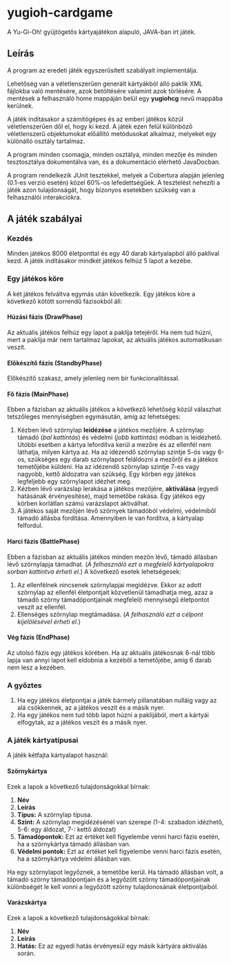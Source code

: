 yugioh-cardgame
===============

A Yu-Gi-Oh! gyüjtögetős kártyajátékon alapuló, JAVA-ban írt játék.

Leírás
--------------------

A program az eredeti játék egyszerűsített szabályait implementálja.

Lehetőség van a véletlenszerűen generált kártyákból álló paklik XML fájlokba való mentésére, azok betöltésére valamint azok törlésére. A mentések a felhasználó home mappáján belül egy **yugiohcg** nevű mappába kerülnek.

A játék indításakor a számítógépes és az emberi játékos közül véletlenszerűen dől el, hogy ki kezd. A játék ezen felül különböző véletlenszerű objektumokat előállító metódusokat alkalmaz, melyeket egy különálló osztály tartalmaz.

A program minden csomagja, minden osztálya, minden mezője és minden tesztosztálya dokumentálva van, és a dokumentáció elérhető JavaDocban.

A program rendelkezik JUnit tesztekkel, melyek a Cobertura alapján jelenleg (0.1-es verzió esetén) közel 60%-os lefedettségűek. A tesztelést nehezíti a játék azon tulajdonságát, hogy bizonyos esetekben szükség van a felhasználói interakciókra.

A játék szabályai
--------------------

### Kezdés

Minden játékos 8000 életponttal és egy 40 darab kártyalapból álló paklival kezd. A játék indításakor mindkét játékos felhúz 5 lapot a kezébe.

### Egy játékos köre

A két játékos felváltva egymás után következik. Egy játékos köre a következő kötött sorrendű fázisokból áll:

#### Húzási fázis (DrawPhase)

Az aktuális játékos felhúz egy lapot a paklija tetejéről. Ha nem tud húzni, mert a paklija már nem tartalmaz lapokat, az aktuális játékos automatikusan veszít.

#### Előkészítő fázis (StandbyPhase)

Előkészítő szakasz, amely jelenleg nem bír funkcionalitással.

#### Fő fázis (MainPhase)

Ebben a fázisban az aktuális játékos a következő lehetőség közül válaszhat tetszőleges mennyiségben egymásután, amíg az lehetséges:

1. Kézben lévő szörnylap **leidézése** a játékos mezőjére. A szörnylap támadó (*bal kattintás*) és védelmi (*jobb kattintás*) módban is leidézhető. Utóbbi esetben a kártya lefordítva kerül a mezőre és az ellenfél nem láthatja, milyen kártya az. Ha az idézendő szörnylap szintje 5-ös vagy 6-os, szükséges egy darab szörnylapot feláldozni a mezőről és a játékos temetőjébe küldeni. Ha az idézendő szörnylap szintje 7-es vagy nagyobb, kettő áldozatra van szükség. Egy körben egy játékos legfeljebb egy szörnylapot idézhet meg.
2. Kézben lévő varázslap lerakása a játékos mezőjére, **aktiválása** (egyedi hatásának érvényesítése), majd temetőbe rakása. Egy játékos egy körben korlátlan számú varázslapot aktiválhat.
3. A játékos saját mezőjén lévő szörnyek támadóból védelmi, védelmiből támadó állásba fordítása. Amennyiben le van fordítva, a kártyalap felfordul.

#### Harci fázis (BattlePhase)

Ebben a fázisban az aktuális játékos minden mezőn lévő, támadó állásban lévő szörnylapja támadhat. (*A felhasználó ezt a megfelelő kártyalapokra sorban kattintva érheti el.*) A következő esetek lehetségesek:

1. Az ellenfélnek nincsenek szörnylapjai megidézve. Ekkor az adott szörnylap az ellenfél életpontjait közvetlenül támadhatja meg, azaz a támadó szörny támadópontjainak megfelelő mennyiségű életpontot veszít az ellenfél.
2. Ellenséges szörnylap megtámadása. (*A felhasználó ezt a célpont kijelölésével érheti el.*)

#### Vég fázis (EndPhase)

Az utolsó fázis egy játékos körében. Ha az aktuális játékosnak 6-nál több lapja van annyi lapot kell eldobnia a kezéből a temetőjébe, amíg 6 darab nem lesz a kezében.

### A győztes

1. Ha egy játékos életpontjai a játék bármely pillanatában nulláig vagy az alá csökkennek, az a játékos veszít és a másik nyer.
2. Ha egy játékos nem tud több lapot húzni a paklijából, mert a kártyái elfogytak, az a játékos veszít és a másik nyer.

### A játék kártyatípusai

A játék kétfajta kártyalapot használ:

#### Szörnykártya

Ezek a lapok a következő tulajdonságokkal bírnak:

1. **Név**
2. **Leírás**
3. **Típus:** A szörnylap típusa.
4. **Szint:** A szörnylap megidézésénél van szerepe (1-4: szabadon idézhető, 5-6: egy áldozat, 7-: kettő áldozat)
5. **Támadópontok:** Ezt az értéket kell figyelembe venni harci fázis esetén, ha a szörnykártya támadó állásban van.
6. **Védelmi pontok:** Ezt az értéket kell figyelembe venni harci fázis esetén, ha a szörnykártya védelmi állásban van.

Ha egy szörnylapot legyőznek, a temetőbe kerül. Ha támadó állásban volt, a támadó szörny támadópontjain és a legyőzött szörny támadópontjainak különbségét le kell vonni a legyőzött szörny tulajdonosának életpontjaiból.

#### Varázskártya

Ezek a lapok a következő tulajdonságokkal bírnak:

1. **Név**
2. **Leírás**
3. **Hatás:** Ez az egyedi hatás érvényesül egy másik kártyára aktiválás során.
